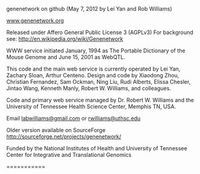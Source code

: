 genenetwork on github  (May 7, 2012 by Lei Yan and Rob Williams)

www.genenetwork.org 

Released under Affero General Public License 3 (AGPLv3)
For background see: http://en.wikipedia.org/wiki/Genenetwork

WWW service initiated January, 1994 as The Portable Dictionary of the Mouse Genome and 
June 15, 2001 as WebQTL. 

This code and the main web service is currently operated by Lei Yan, Zachary Sloan, 
Arthur Centeno. Design and code by Xiaodong Zhou, Christian Fernandez, Sam Ockman, Ning Liu, Rudi Alberts, 
Elissa Chesler, Jintao Wang, Kenneth Manly, Robert W. Williams, and colleagues.

Code and primary web service managed by Dr. Robert W. Williams and the University of Tennessee Health Science Center,
Memphis TN, USA. 

Email labwilliams@gmail.com or rwilliams@uthsc.edu

Older version available on SourceForge  http://sourceforge.net/projects/genenetwork/

Funded by the National Institutes of Health and
University of Tennessee Center for Integrative and Translational Genomics


===========